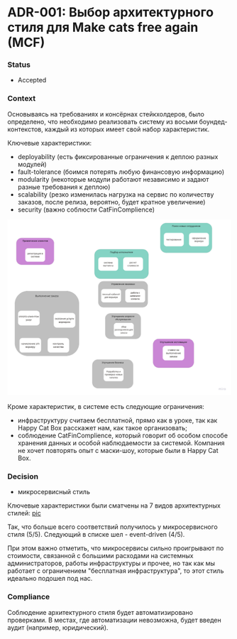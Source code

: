 # ADR-001: Выбор архитектурного стиля для Make cats free again (MCF)

### Status

- Accepted

### Context

Основываясь на требованиях и консёрнах стейкхолдеров, было определено, что  необходимо реализовать систему из восьми боундед-контекстов, каждый из которых имеет свой набор характеристик.

Ключевые характеристики:
- deployability (есть фиксированные ограничения к деплою разных модулей)
- fault-tolerance (боимся потерять любую финансовую информацию)
- modularity (некоторые модули работают независимо и задают разные требования к деплою)
- scalability (резко изменилась нагрузка на сервис по количеству заказов, после релиза, вероятно, будет кратное увеличение)
- security (важно соблюсти CatFinComplience)

![pic](bounded-contexts.png)

Кроме характеристик, в системе есть следующие ограничения:
- инфраструктуру считаем бесплатной, прямо как в уроке, так как Happy Cat Box расскажет нам, как такое организовать;
- соблюдение CatFinComplience, который говорит об особом способе хранения данных и особой наблюдаемости за системой. Компания не хочет повторять опыт с маски-шоу, которые были в Happy Cat Box.

### Decision

- микросервисный стиль

Ключевые характеристики были сматчены на 7 видов архитектурных стилей:
[pic](arch-style.png)

Так, что больше всего соответствий получилось у микросервисного стиля (5/5). Следующий в списке шел - event-driven (4/5).

При этом важно отметить, что микросервисы сильно проигрывают по стоимости, связанной с большими расходами на системных администраторов, работы инфраструктуры и прочее, но так как мы работает с ограничением "бесплатная инфраструктура", то этот стиль идеально подошел под нас.

### Сompliance

Соблюдение архитектурного стиля будет автоматизировано проверками. В местах, где автоматизации невозможна, будет введен аудит (например, юридический).